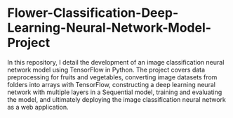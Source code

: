# Flower-Classification-Deep-Learning-Neural-Network-Model-Project
In this repository, I detail the development of an image classification neural network model using TensorFlow in Python. The project covers data preprocessing for fruits and vegetables, converting image datasets from folders into arrays with TensorFlow, constructing a deep learning neural network with multiple layers in a Sequential model, training and evaluating the model, and ultimately deploying the image classification neural network as a web application.
